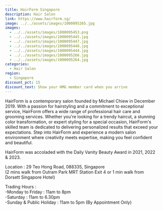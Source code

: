 ```yaml
---
title: HairForm Singapore
description: Hair Salon
link: https://www.hairform.sg/
image: ../../assets/images/1000095265.jpg
images:
  - ../../assets/images/1000095453.png
  - ../../assets/images/1000095445.jpg
  - ../../assets/images/1000095447.jpg
  - ../../assets/images/1000095448.jpg
  - ../../assets/images/1000095444.jpg
  - ../../assets/images/1000095266.jpg
  - ../../assets/images/1000095264.jpg
categories:
  - Hair Salon
region:
  - Singapore
discount_pct: 15
discount_text: Show your HMG member card when you arrive
---
```

HairForm is a contemporary salon founded by Michael Chiew in December 2019. With a passion for hairstyling and a commitment to exceptional service, HairForm offers a wide range of professional hair care and grooming services. Whether you're looking for a trendy haircut, a stunning color transformation, or expert styling for a special occasion, HairForm's skilled team is dedicated to delivering personalized results that exceed your expectations. Step into HairForm and experience a modern salon environment where creativity meets expertise, making you feel confident and beautiful.

HairForm was accoladed with the Daily Vanity Beauty Award in 2021, 2022 & 2023.

Location : 29 Teo Hong Road, 088335, Singapore\
(2 mins walk from Outram Park MRT Station Exit 4 or 1 min walk from Dorsett Singapore Hotel)

Trading Hours :\
-Monday to Friday : 11am to 8pm\
-Saturday : 11am to 6.30pm\
-Sunday & Public Holiday : 11am to 5pm (By Appointment Only)
